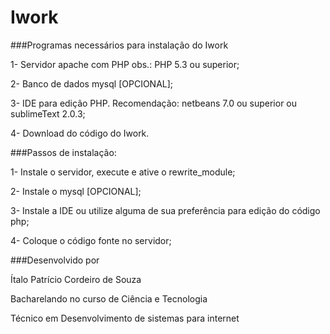 Iwork
=====

###Programas necessários para instalação do Iwork

1- Servidor apache com PHP obs.:  PHP 5.3 ou superior;

2- Banco de dados mysql [OPCIONAL];

3- IDE para edição PHP. Recomendação: netbeans 7.0 ou superior ou sublimeText 2.0.3;

4- Download do código do Iwork.


###Passos de instalação:

1- Instale o servidor, execute e ative o rewrite_module;

2- Instale o mysql [OPCIONAL]; 

3- Instale a IDE ou utilize alguma de sua preferência para edição do código php; 

4- Coloque o código fonte no servidor;



###Desenvolvido por 

Ítalo Patrício Cordeiro de Souza

Bacharelando no curso de Ciência e Tecnologia

Técnico em Desenvolvimento de sistemas para internet
